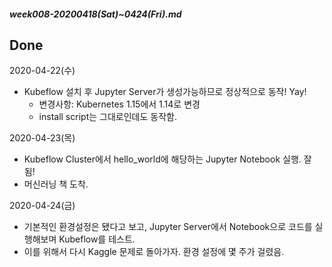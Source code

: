 ##### week008-20200418(Sat)~0424(Fri).md

## Done
2020-04-22(수)
* Kubeflow 설치 후 Jupyter Server가 생성가능하므로 정상적으로 동작! Yay!
  * 변경사항: Kubernetes 1.15에서 1.14로 변경
  * install script는 그대로인데도 동작함.

2020-04-23(목)
* Kubeflow Cluster에서 hello_world에 해당하는 Jupyter Notebook 실행. 잘 됨!
* 머신러닝 책 도착. 

2020-04-24(금)
* 기본적인 환경설정은 됐다고 보고, Jupyter Server에서 Notebook으로 코드를 실행해보며 Kubeflow를 테스트.
* 이를 위해서 다시 Kaggle 문제로 돌아가자. 환경 설정에 몇 주가 걸렸음.
